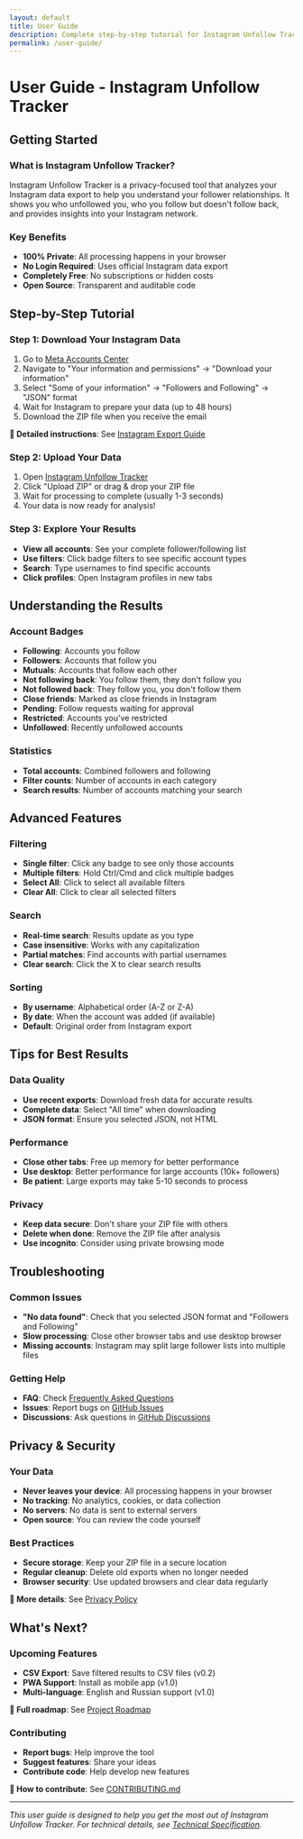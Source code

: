 ```yaml
---
layout: default
title: User Guide
description: Complete step-by-step tutorial for Instagram Unfollow Tracker
permalink: /user-guide/
---
```


# User Guide - Instagram Unfollow Tracker

## Getting Started

### What is Instagram Unfollow Tracker?
Instagram Unfollow Tracker is a privacy-focused tool that analyzes your Instagram data export to help you understand your follower relationships. It shows you who unfollowed you, who you follow but doesn't follow back, and provides insights into your Instagram network.

### Key Benefits
- **100% Private**: All processing happens in your browser
- **No Login Required**: Uses official Instagram data export
- **Completely Free**: No subscriptions or hidden costs
- **Open Source**: Transparent and auditable code

## Step-by-Step Tutorial

### Step 1: Download Your Instagram Data
1. Go to [Meta Accounts Center](https://accountscenter.instagram.com/)
2. Navigate to "Your information and permissions" → "Download your information"
3. Select "Some of your information" → "Followers and Following" → "JSON" format
4. Wait for Instagram to prepare your data (up to 48 hours)
5. Download the ZIP file when you receive the email

**📖 Detailed instructions**: See [Instagram Export Guide](instagram-export/)

### Step 2: Upload Your Data
1. Open [Instagram Unfollow Tracker](https://ignromanov.github.io/instagram-unfollow-tracker)
2. Click "Upload ZIP" or drag & drop your ZIP file
3. Wait for processing to complete (usually 1-3 seconds)
4. Your data is now ready for analysis!

### Step 3: Explore Your Results
- **View all accounts**: See your complete follower/following list
- **Use filters**: Click badge filters to see specific account types
- **Search**: Type usernames to find specific accounts
- **Click profiles**: Open Instagram profiles in new tabs

## Understanding the Results

### Account Badges
- **Following**: Accounts you follow
- **Followers**: Accounts that follow you
- **Mutuals**: Accounts that follow each other
- **Not following back**: You follow them, they don't follow you
- **Not followed back**: They follow you, you don't follow them
- **Close friends**: Marked as close friends in Instagram
- **Pending**: Follow requests waiting for approval
- **Restricted**: Accounts you've restricted
- **Unfollowed**: Recently unfollowed accounts

### Statistics
- **Total accounts**: Combined followers and following
- **Filter counts**: Number of accounts in each category
- **Search results**: Number of accounts matching your search

## Advanced Features

### Filtering
- **Single filter**: Click any badge to see only those accounts
- **Multiple filters**: Hold Ctrl/Cmd and click multiple badges
- **Select All**: Click to select all available filters
- **Clear All**: Click to clear all selected filters

### Search
- **Real-time search**: Results update as you type
- **Case insensitive**: Works with any capitalization
- **Partial matches**: Find accounts with partial usernames
- **Clear search**: Click the X to clear search results

### Sorting
- **By username**: Alphabetical order (A-Z or Z-A)
- **By date**: When the account was added (if available)
- **Default**: Original order from Instagram export

## Tips for Best Results

### Data Quality
- **Use recent exports**: Download fresh data for accurate results
- **Complete data**: Select "All time" when downloading
- **JSON format**: Ensure you selected JSON, not HTML

### Performance
- **Close other tabs**: Free up memory for better performance
- **Use desktop**: Better performance for large accounts (10k+ followers)
- **Be patient**: Large exports may take 5-10 seconds to process

### Privacy
- **Keep data secure**: Don't share your ZIP file with others
- **Delete when done**: Remove the ZIP file after analysis
- **Use incognito**: Consider using private browsing mode

## Troubleshooting

### Common Issues
- **"No data found"**: Check that you selected JSON format and "Followers and Following"
- **Slow processing**: Close other browser tabs and use desktop browser
- **Missing accounts**: Instagram may split large follower lists into multiple files

### Getting Help
- **FAQ**: Check [Frequently Asked Questions](faq/)
- **Issues**: Report bugs on [GitHub Issues](https://github.com/ignromanov/instagram-unfollow-tracker/issues)
- **Discussions**: Ask questions in [GitHub Discussions](https://github.com/ignromanov/instagram-unfollow-tracker/discussions)

## Privacy & Security

### Your Data
- **Never leaves your device**: All processing happens in your browser
- **No tracking**: No analytics, cookies, or data collection
- **No servers**: No data is sent to external servers
- **Open source**: You can review the code yourself

### Best Practices
- **Secure storage**: Keep your ZIP file in a secure location
- **Regular cleanup**: Delete old exports when no longer needed
- **Browser security**: Use updated browsers and clear data regularly

**📖 More details**: See [Privacy Policy](privacy/)

## What's Next?

### Upcoming Features
- **CSV Export**: Save filtered results to CSV files (v0.2)
- **PWA Support**: Install as mobile app (v1.0)
- **Multi-language**: English and Russian support (v1.0)

**📖 Full roadmap**: See [Project Roadmap](roadmap/)

### Contributing
- **Report bugs**: Help improve the tool
- **Suggest features**: Share your ideas
- **Contribute code**: Help develop new features

**📖 How to contribute**: See [CONTRIBUTING.md](../CONTRIBUTING.md)

---

*This user guide is designed to help you get the most out of Instagram Unfollow Tracker. For technical details, see [Technical Specification](tech-spec/).*
